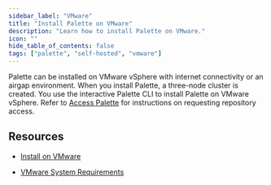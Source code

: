```yaml
---
sidebar_label: "VMware"
title: "Install Palette on VMware"
description: "Learn how to install Palette on VMware."
icon: ""
hide_table_of_contents: false
tags: ["palette", "self-hosted", "vmware"]
---
```





Palette can be installed on VMware vSphere with internet connectivity or an airgap environment. When you install Palette, a three-node cluster is created. You use the interactive Palette CLI to install Palette on VMware vSphere. Refer to [Access Palette](../../enterprise-version.md#access-palette) for instructions on requesting repository access.

## Resources

- [Install on VMware](install.md)


- [VMware System Requirements](vmware-system-requirements.md)
   